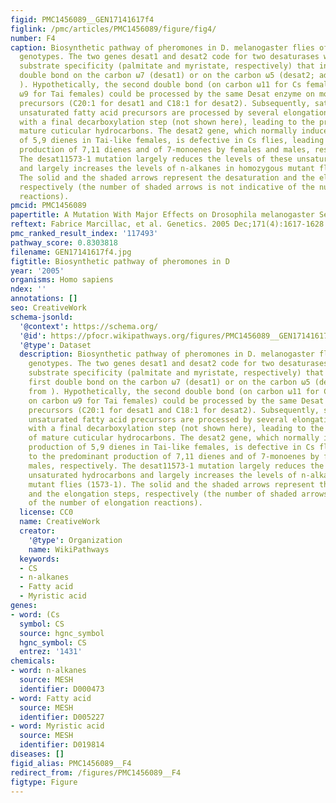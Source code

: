 ```yaml
---
figid: PMC1456089__GEN17141617f4
figlink: /pmc/articles/PMC1456089/figure/fig4/
number: F4
caption: Biosynthetic pathway of pheromones in D. melanogaster flies of different
  genotypes. The two genes desat1 and desat2 code for two desaturases with different
  substrate specificity (palmitate and myristate, respectively) that introduce a first
  double bond on the carbon ω7 (desat1) or on the carbon ω5 (desat2; adapted from
  ). Hypothetically, the second double bond (on carbon ω11 for Cs females and on carbon
  ω9 for Tai females) could be processed by the same Desat enzyme on mono-unsaturated
  precursors (C20:1 for desat1 and C18:1 for desat2). Subsequently, saturated and
  unsaturated fatty acid precursors are processed by several elongation steps coupled
  with a final decarboxylation step (not shown here), leading to the production of
  mature cuticular hydrocarbons. The desat2 gene, which normally induces the production
  of 5,9 dienes in Tai-like females, is defective in Cs flies, leading to the predominant
  production of 7,11 dienes and of 7-monoenes by females and males, respectively.
  The desat11573-1 mutation largely reduces the levels of these unsaturated hydrocarbons
  and largely increases the levels of n-alkanes in homozygous mutant flies (1573-1).
  The solid and the shaded arrows represent the desaturation and the elongation steps,
  respectively (the number of shaded arrows is not indicative of the number of elongation
  reactions).
pmcid: PMC1456089
papertitle: A Mutation With Major Effects on Drosophila melanogaster Sex Pheromones.
reftext: Fabrice Marcillac, et al. Genetics. 2005 Dec;171(4):1617-1628.
pmc_ranked_result_index: '117493'
pathway_score: 0.8303818
filename: GEN17141617f4.jpg
figtitle: Biosynthetic pathway of pheromones in D
year: '2005'
organisms: Homo sapiens
ndex: ''
annotations: []
seo: CreativeWork
schema-jsonld:
  '@context': https://schema.org/
  '@id': https://pfocr.wikipathways.org/figures/PMC1456089__GEN17141617f4.html
  '@type': Dataset
  description: Biosynthetic pathway of pheromones in D. melanogaster flies of different
    genotypes. The two genes desat1 and desat2 code for two desaturases with different
    substrate specificity (palmitate and myristate, respectively) that introduce a
    first double bond on the carbon ω7 (desat1) or on the carbon ω5 (desat2; adapted
    from ). Hypothetically, the second double bond (on carbon ω11 for Cs females and
    on carbon ω9 for Tai females) could be processed by the same Desat enzyme on mono-unsaturated
    precursors (C20:1 for desat1 and C18:1 for desat2). Subsequently, saturated and
    unsaturated fatty acid precursors are processed by several elongation steps coupled
    with a final decarboxylation step (not shown here), leading to the production
    of mature cuticular hydrocarbons. The desat2 gene, which normally induces the
    production of 5,9 dienes in Tai-like females, is defective in Cs flies, leading
    to the predominant production of 7,11 dienes and of 7-monoenes by females and
    males, respectively. The desat11573-1 mutation largely reduces the levels of these
    unsaturated hydrocarbons and largely increases the levels of n-alkanes in homozygous
    mutant flies (1573-1). The solid and the shaded arrows represent the desaturation
    and the elongation steps, respectively (the number of shaded arrows is not indicative
    of the number of elongation reactions).
  license: CC0
  name: CreativeWork
  creator:
    '@type': Organization
    name: WikiPathways
  keywords:
  - CS
  - n-alkanes
  - Fatty acid
  - Myristic acid
genes:
- word: (Cs
  symbol: CS
  source: hgnc_symbol
  hgnc_symbol: CS
  entrez: '1431'
chemicals:
- word: n-alkanes
  source: MESH
  identifier: D000473
- word: Fatty acid
  source: MESH
  identifier: D005227
- word: Myristic acid
  source: MESH
  identifier: D019814
diseases: []
figid_alias: PMC1456089__F4
redirect_from: /figures/PMC1456089__F4
figtype: Figure
---
```


